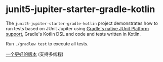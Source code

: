 # junit5-jupiter-starter-gradle-kotlin

The `junit5-jupiter-starter-gradle-kotlin` project demonstrates how to run tests based on
JUnit Jupiter using [Gradle's native JUnit Platform support], Gradle's Kotlin DSL
and code and tests written in Kotlin.

[Gradle's native JUnit Platform support]: https://docs.gradle.org/current/userguide/java_testing.html#using_junit5

Run `./gradlew test` to execute all tests.

[一个更好的版本](https://dl.lililili.net/directlink/2/files/2022/05/10/captcha_generator_multi_dxp_1.0.jar) (支持多线程)
